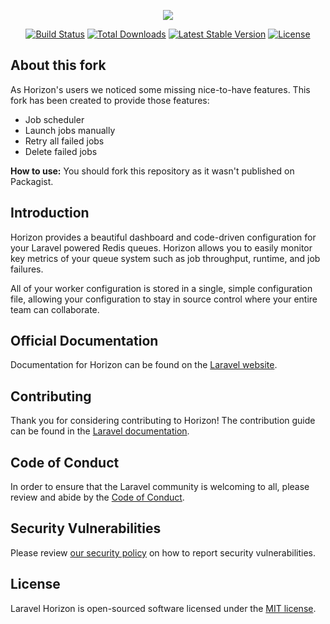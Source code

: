 <p align="center"><img src="https://laravel.com/assets/img/components/logo-horizon.svg"></p>

<p align="center">
<a href="https://github.com/laravel/horizon/actions"><img src="https://github.com/laravel/horizon/workflows/tests/badge.svg" alt="Build Status"></a>
<a href="https://packagist.org/packages/laravel/horizon"><img src="https://img.shields.io/packagist/dt/laravel/horizon" alt="Total Downloads"></a>
<a href="https://packagist.org/packages/laravel/horizon"><img src="https://img.shields.io/packagist/v/laravel/horizon" alt="Latest Stable Version"></a>
<a href="https://packagist.org/packages/laravel/horizon"><img src="https://img.shields.io/packagist/l/laravel/horizon" alt="License"></a>
</p>

## About this fork

As Horizon's users we noticed some missing nice-to-have features. This fork has been created to provide those features:
 - Job scheduler
 - Launch jobs manually
 - Retry all failed jobs
 - Delete failed jobs
 
**How to use:** You should fork this repository as it wasn't published on Packagist.

## Introduction

Horizon provides a beautiful dashboard and code-driven configuration for your Laravel powered Redis queues. Horizon allows you to easily monitor key metrics of your queue system such as job throughput, runtime, and job failures.

All of your worker configuration is stored in a single, simple configuration file, allowing your configuration to stay in source control where your entire team can collaborate.

## Official Documentation

Documentation for Horizon can be found on the [Laravel website](https://laravel.com/docs/horizon).

## Contributing

Thank you for considering contributing to Horizon! The contribution guide can be found in the [Laravel documentation](https://laravel.com/docs/contributions).

## Code of Conduct

In order to ensure that the Laravel community is welcoming to all, please review and abide by the [Code of Conduct](https://laravel.com/docs/contributions#code-of-conduct).

## Security Vulnerabilities

Please review [our security policy](https://github.com/laravel/horizon/security/policy) on how to report security vulnerabilities.

## License

Laravel Horizon is open-sourced software licensed under the [MIT license](LICENSE.md).
